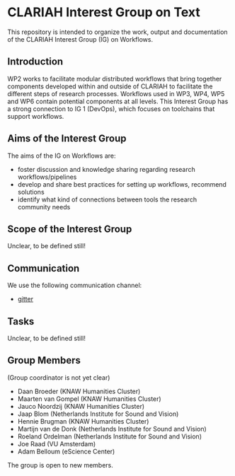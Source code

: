 # CLARIAH Interest Group on Text

This repository is intended to organize the work, output and documentation of the CLARIAH Interest Group (IG) on
Workflows.

## Introduction

WP2 works to facilitate modular distributed workflows that bring together components
developed within and outside of CLARIAH to facilitate the different steps of research
processes. Workflows used in WP3, WP4, WP5 and WP6 contain potential
components at all levels. This Interest Group has a strong connection to IG 1
(DevOps), which focuses on toolchains that support workflows.

## Aims of the Interest Group

The aims of the IG on Workflows are:

- foster discussion and knowledge sharing regarding research workflows/pipelines
- develop and share best practices for setting up workflows, recommend solutions
- identify what kind of connections between tools the research community needs

## Scope of the Interest Group

Unclear, to be defined still!

## Communication

We use the following communication channel:

- [gitter](https://gitter.im/CLARIAH/home)

## Tasks

Unclear, to be defined still!

## Group Members

(Group coordinator is not yet clear)

- Daan Broeder (KNAW Humanities Cluster)
- Maarten van Gompel (KNAW Humanities Cluster)
- Jauco Noordzij (KNAW Humanities Cluster)
- Jaap Blom (Netherlands Institute for Sound and Vision)
- Hennie Brugman (KNAW Humanities Cluster)
- Martijn van de Donk (Netherlands Institute for Sound and Vision)
- Roeland Ordelman (Netherlands Institute for Sound and Vision)
- Joe Raad (VU Amsterdam)
- Adam Belloum (eScience Center)

The group is open to new members.
